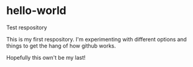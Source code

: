 # hello-world
Test respository

This is my first respository. I'm experimenting with different options and things to get the hang of how github works. 

Hopefully this own't be my last!
